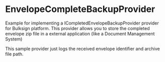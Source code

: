# EnvelopeCompleteBackupProvider
Example for implementing a ICompletedEnvelopeBackupProvider provider for Bulksign platform. This provider allows you to store the completed envelope zip file in a external application (like a Document Management System)

This sample provider just logs the received envelope identifier and archive file path.

